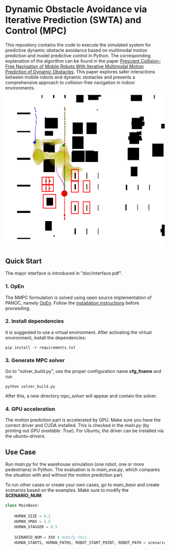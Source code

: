 # Dynamic Obstacle Avoidance via Iterative Prediction (SWTA) and Control (MPC)
This repository contains the code to execute the simulated system for predictive dynamic obstacle avoidance based on multimodal motion prediction and model predictive control in Python. The corresponding explanation of the algorithm can be found in the paper [Prescient Collision-Free Navigation of Mobile Robots With Iterative Multimodal Motion Prediction of Dynamic Obstacles](https://ieeexplore.ieee.org/document/10185133). This paper explores safer interactions between mobile robots and dynamic obstacles and presents a comprehensive approach to collision-free navigation in indoor environments.


![Example](doc/cover.png "Example")

## Quick Start
The major interface is introduced in "doc/interface.pdf".

### 1. OpEn
The NMPC formulation is solved using open source implementation of PANOC, namely [OpEn](https://alphaville.github.io/optimization-engine/). Follow the [installation instructions](https://alphaville.github.io/optimization-engine/docs/installation) before proceeding. 

### 2. Install dependencies
It is suggested to use a virtual environment. After activating the virtual environment, install the dependencies:
```
pip install -r requirements.txt
```

### 3. Generate MPC solver
Go to "solver_build.py", use the proper configuration name **cfg_fname** and run
```
python solver_build.py
```
After this, a new directory *mpc_solver* will appear and contain the solver.

### 4. GPU acceleration
The motion prediction part is accelerated by GPU. Make sure you have the correct driver and CUDA installed. This is checked in the *main.py* (by printing out *GPU available: True*). For Ubuntu, the driver can be installed via the *ubuntu-drivers*.

## Use Case
Run *main.py* for the warehouse simulation (one robot, one or more pedestrians) in Python. The evaluation is in *main_eva.py*, which compares the situation with and without the motion prediction part.

To run other cases or create your own cases, go to *main_base* and create scenarios based on the examples. Make sure to modify the **SCENARIO_NUM**:
``` Python
class MainBase:

    HUMAN_SIZE = 0.2
    HUMAN_VMAX = 1.5
    HUMAN_STAGGER = 0.5

    SCENARIO_NUM = XXX # modify this
    HUMAN_STARTS, HUMAN_PATHS, ROBOT_START_POINT, ROBOT_PATH = scenario(SCENARIO_NUM)
```




